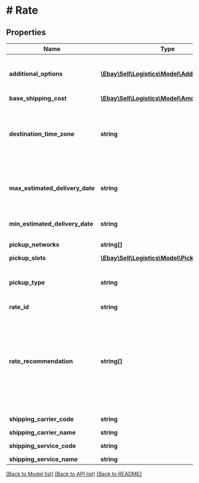 # # Rate

## Properties

Name | Type | Description | Notes
------------ | ------------- | ------------- | -------------
**additional_options** | [**\Ebay\Sell\Logistics\Model\AdditionalOption[]**](AdditionalOption.md) | Contains service and pricing information for one or more shipping options that are offered by the carrier and can be purchased in addition to the base shipping service provided by this rate. Shipping options can include items such as INSURANCE and SIGNATURE. | [optional]
**base_shipping_cost** | [**\Ebay\Sell\Logistics\Model\Amount**](Amount.md) |  | [optional]
**destination_time_zone** | **string** | The name of the time zone region, as defined in the IANA Time Zone Database, to which the package is being shipped. Delivery dates are calculated relative to this time zone. Note: This is different from a Coordinated Universal Time (UTC) offset. For example, the America/Los_Angeles time zone identifies a region with the UTC standard time offset of -08:00, but so do several other time zones, including America/Tijuana,America/Dawson, and Pacific/Pitcairn. | [optional]
**max_estimated_delivery_date** | **string** | The latest stated date and time the shipment will be delivered at this rate. The time stamp is formatted as an ISO 8601 string, which is based on the 24-hour Coordinated Universal Time (UTC) clock. Format: [YYYY]-[MM]-[DD]T[HH]:[MM]:[SS].[SSS]Z Example: 2018-08-20T07:09:00.000Z | [optional]
**min_estimated_delivery_date** | **string** | The estimated earliest date and time the shipment will be delivered at this rate. The time stamp is formatted as an ISO 8601 UTC string. | [optional]
**pickup_networks** | **string[]** | A list of pickup networks compatible with the shipping service. | [optional]
**pickup_slots** | [**\Ebay\Sell\Logistics\Model\PickupSlot[]**](PickupSlot.md) | A list of available pickup slots for the package. | [optional]
**pickup_type** | **string** | The type of pickup or drop-off service associated with the pickupSlots time frames. For implementation help, refer to &lt;a href&#x3D;&#39;https://developer.ebay.com/api-docs/sell/logistics/types/api:PickupTypeEnum&#39;&gt;eBay API documentation&lt;/a&gt; | [optional]
**rate_id** | **string** | The unique eBay-assigned ID for this shipping rate. | [optional]
**rate_recommendation** | **string[]** | A list of reasons this rate is recommended. Available values are: BUYER_CHOSEN &amp;mdash; The rate meets or exceeds the requirements of the buyer&#39;s preferred shipping option. CHEAPEST_ON_TIME &amp;mdash; The rate is the cheapest rate available that will provide delivery within the seller&#39;s time frame commitment. EBAY_PLUS_OK &amp;mdash; The rate complies with the shipping requirements of the eBay Plus program. FASTEST_ON_TIME &amp;mdash; The rate has the fastest shipping time, and will provide delivery within the seller&#39;s time frame commitment. GUARANTEED_DELIVERY_OK &amp;mdash; The rate complies with the shipping requirements of the eBay Guaranteed Delivery program. | [optional]
**shipping_carrier_code** | **string** | The code name of the shipping carrier who will provide the service identified by shippingServiceCode. | [optional]
**shipping_carrier_name** | **string** | The common name of the shipping carrier. | [optional]
**shipping_service_code** | **string** | The code name of the shipping service to be provided by the carrier identified by shippingCarrierCode. | [optional]
**shipping_service_name** | **string** | The common name of the shipping service. | [optional]

[[Back to Model list]](../../README.md#models) [[Back to API list]](../../README.md#endpoints) [[Back to README]](../../README.md)
